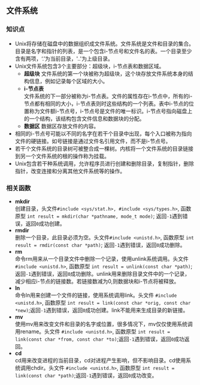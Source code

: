 ## 文件系统
### 知识点
+ Unix将存储在磁盘中的数据组织成文件系统。文件系统是文件和目录的集合。目录是名字和指针的列表，是一个包含i-节点号和文件名的表。一个目录至少含有两项，‘.’为当前目录，'..'为上级目录。
+ Unix文件系统包含3个主要部分：超级块，i-节点表和数据区域。  
  + __超级块__
    文件系统的第一个块被称为超级块，这个块存放文件系统本身的结构信息，例如记录每个区域的大小。
  + __i-节点表__  
  文件系统的下一部分被称为i-节点表。文件的属性存在i-节点中，所有的i-节点都有相同的大小，i-节点表则时这些结构的一个列表。表中i-节点的位置称为文件额i-节点号，i-节点号是文件的唯一标识。i-节点号指向磁盘上的一个结构，该结构包含文件信息和数据块的分配。
  + __数据区__
  数据区存放文件的内容。
+ 相同的i-节点号可能以不同的名字在若干个目录中出现，每个入口被称为指向文件的硬链接。如号链接是通过文件名引用文件，而不是i-节点号。
+ 若干个文件系统的目录树可被整合成一棵树。内核将一个文件系统的目录链接到另一个文件系统的根的操作称为挂载。
+ Unix包含若干种系统调用，允许程序员进行创建和删除目录，复制指针，删除指针，改变连接和分离其他文件系统等的操作。  

### 相关函数
+ __mkdir__  
创建目录，头文件``#include <sys/stat.h>, #include <sys/types.h>``, 函数原型 ``int result = mkdir(char *pathname, mode_t mode)``; 返回``-1``遇到错误，返回``0``成功创建。
+ __rmdir__  
删除一个目录，此目录必须为空。头文件``#include <unistd.h>``, 函数原型 ``int result = rmdir(const char *path)``; 返回``-1``遇到错误，返回``0``成功删除。
+ __rm__  
命令rm用来从一个目录文件中删除一个记录，使用unlink系统调用。头文件``#include <unistd.h>``, 函数原型 ``int result = unlink(const char *path)``; 返回``-1``遇到错误，返回``0``成功删除。unlink用来删除目录文件中的一个记录，减少相应i-节点的链接数。若链接数减为0,则数据块和i-节点将被释放。
+ __ln__  
命令ln用来创建一个文件的链接，使用系统调用link。头文件 ``#include <unistd.h>``, 函数原型 ``int result = link(const char *orig, const char *new)``;返回``-1``遇到错误，返回``0``成功创建。link不能用来生成目录的新链接。
+ __mv__  
使用mv用来改变文件和目录的名字或位置，很多情况下，mv仅仅使用系统调用rename。头文件 ``#include <unistd.h>``, 函数原型 ``int result = link(const char *from, const char *to)``;返回``-1``遇到错误，返回``0``成功返回。
+ __cd__  
cd用来改变进程的当前目录，cd对进程产生影响，但不影响目录。cd使用系统调用chdir。头文件 ``#include <unistd.h>``, 函数原型 ``int result = link(const char *path)``;返回``-1``遇到错误，返回``0``成功改变。
